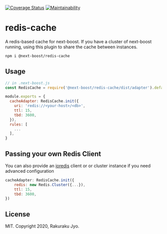 [![Coverage Status](https://coveralls.io/repos/github/next-boost/redis-cache/badge.svg?branch=main)](https://coveralls.io/github/next-boost/redis-cache?branch=main) [![Maintainability](https://api.codeclimate.com/v1/badges/853b19631069cf943e89/maintainability)](https://codeclimate.com/github/next-boost/redis-cache/maintainability)

# redis-cache

A redis-based cache for next-boost. If you have a cluster of next-boost running, using this plugin to share the cache between instances.

```bash
npm i @next-boost/redis-cache
```

## Usage

```javascript
// in .next-boost.js
const RedisCache = require('@next-boost/redis-cache/dist/adapter').default

module.exports = {
  cacheAdapter: RedisCache.init({
    uri: 'redis://<your-host>/<db>',
    ttl: 15,
    tbd: 3600,
  }),
  rules: [
    ...
  ],
}
```

## Passing your own Redis Client

You can also provide an [ioredis](https://github.com/luin/ioredis) client or or cluster instance if you need advanced configuration

```javascript
cacheAdapter: RedisCache.init({
    redis: new Redis.Cluster({...}),
    ttl: 15,
    tbd: 3600,
})
```

## License

MIT. Copyright 2020, Rakuraku Jyo.
